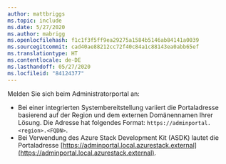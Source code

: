 ```yaml
---
author: mattbriggs
ms.topic: include
ms.date: 5/27/2020
ms.author: mabrigg
ms.openlocfilehash: f1c1f3f5ff9ea29275a1584b5146ab84141a0039
ms.sourcegitcommit: cad40ae88212cc72f40c84a1c88143ea0abb65ef
ms.translationtype: HT
ms.contentlocale: de-DE
ms.lasthandoff: 05/27/2020
ms.locfileid: "84124377"
---
```

Melden Sie sich beim Administratorportal an:

* Bei einer integrierten Systembereitstellung variiert die Portaladresse basierend auf der Region und dem externen Domänennamen Ihrer Lösung. Die Adresse hat folgendes Format: `https://adminportal.<region>.<FQDN>`.
* Bei Verwendung des Azure Stack Development Kit (ASDK) lautet die Portaladresse [https://adminportal.local.azurestack.external](https://adminportal.local.azurestack.external).